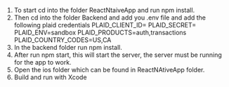 1. To start cd into the folder ReactNtaiveApp and run npm install.
2. Then cd into the folder Backend and add you .env file and add the following plaid credentials 
PLAID_CLIENT_ID=
PLAID_SECRET=
PLAID_ENV=sandbox
PLAID_PRODUCTS=auth,transactions
PLAID_COUNTRY_CODES=US,CA
3. In the backend folder run npm install.
4. After run npm start, this will start the server, the server must be running for the app to work.
5. Open the ios folder which can be found in ReactNAtiveApp folder.
6. Build and run with Xcode
